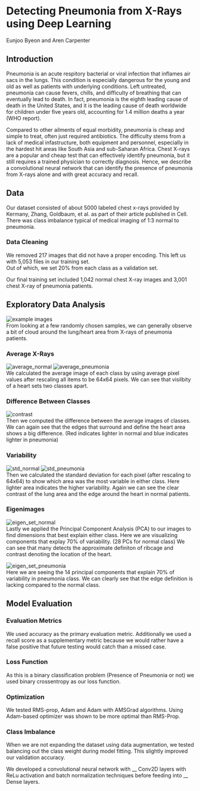 # Detecting Pneumonia from X-Rays using Deep Learning
Eunjoo Byeon and Aren Carpenter

## Introduction
Pneumonia is an acute respitory bacterial or viral infection that inflames air sacs in the lungs. This condition is especially dangerous for the young and old as well as patients with underlying conditions. Left untreated, pneumonia can cause fevers, chills, and difficulty of breathing that can eventually lead to death. In fact, pneumonia is the eighth leading cause of death in the United States, and it is the leading cause of death worldwide for children under five years old, accounting for 1.4 million deaths a year (WHO report).

Compared to other ailments of equal morbidity, pneumonia is cheap and simple to treat, often just required antibiotics. The difficulty stems from a lack of medical infastructure, both equipment and personnel, especially in the hardest hit areas like South Asia and sub-Saharan Africa. Chest X-rays are a popular and cheap test that can effectively identify pneumonia, but it still requires a trained physician to correctly diagnosis. Hence, we describe a convolutional neural network that can identify the presence of pneumonia from X-rays alone and with great accuracy and recall.

## Data
Our dataset consisted of about 5000 labeled chest x-rays provided by Kermany, Zhang, Goldbaum, et al. as part of their article published in Cell. There was class imbalance typical of medical imaging of 1:3 normal to pneumonia.

### Data Cleaning
We removed 217 images that did not have a proper encoding. This left us with 5,053  files in our training set.  
Out of which, we set 20% from each class as a validation set.  

Our final training set included 1,042 normal chest X-ray images and 3,001 chest X-ray of pneumonia patients. 

## Exploratory Data Analysis
![example images](/PNG/example_images.png)  
From looking at a few randomly chosen samples, we can generally observe a bit of cloud around the lung/heart area from X-rays of pneumonia patients.

### Average X-Rays
![average_normal](/PNG/average_normal.png) ![average_pneumonia](/PNG/average_pneumonia.png)  
We calculated the average image of each class by using average pixel values after rescaling all items to be 64x64 pixels. We can see that visilbity of a heart sets two classes apart. 

### Difference Between Classes
![contrast](/PNG/contrast.png)  
Then we computed the difference between the average images of classes. We can again see that the edges that surround and define the heart area shows a big difference. (Red indicates lighter in normal and blue indicates lighter in pneumonia)

### Variability
![std_normal](/PNG/std_normal.png) ![std_pneumonia](/PNG/std_pneumonia.png)  
Then we calculated the standard deviation for each pixel (after rescaling to 64x64) to show which area was the most variable in either class. Here lighter area indicates the higher variability. Again we can see the clear contrast of the lung area and the edge around the heart in normal patients.

### Eigenimages
![eigen_set_normal](/PNG/eigen_set_normal.png)  
Lastly we applied the Principal Component Analysis (PCA) to our images to find dimensions that best explain either class. Here we are visualizing components that explay 70% of variability. (28 PCs for normal class) We can see that many detects the approximate definiton of ribcage and contrast denoting the location of the heart. 

![eigen_set_pneumonia](/PNG/eigen_set_pneumonia.png)  
Here we are seeing the 14 principal components that explain 70% of variability in pneumonia class. We can clearly see that the edge definition is lacking compared to the normal class.


## Model Evaluation
### Evaluation Metrics
We used accuracy as the primary evaluation metric. Additionally we used a recall score as a supplementary metric because we would rather have a false positive that future testing would catch than a missed case.

### Loss Function
As this is a binary classification problem (Presence of Pneumonia or not) we used binary crossentropy as our loss function.
 
### Optimization 
We tested RMS-prop, Adam and Adam with AMSGrad algorithms. Using Adam-based optimizer was shown to be more optimal than RMS-Prop.

### Class Imbalance
When we are not expanding the dataset using data augmentation, we tested balancing out the class weight during model fitting. This slightly improved our validation accuracy. 

We developed a convolutional neural network with __ Conv2D layers with ReLu activation and batch normalization techniques before feeding into __ Dense layers.

